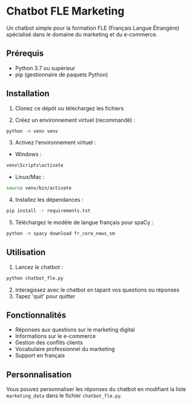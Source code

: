 # Chatbot FLE Marketing

Un chatbot simple pour la formation FLE (Français Langue Étrangère) spécialisé dans le domaine du marketing et du e-commerce.

## Prérequis

- Python 3.7 ou supérieur
- pip (gestionnaire de paquets Python)

## Installation

1. Clonez ce dépôt ou téléchargez les fichiers

2. Créez un environnement virtuel (recommandé) :
```bash
python -m venv venv
```

3. Activez l'environnement virtuel :
- Windows :
```bash
venv\Scripts\activate
```
- Linux/Mac :
```bash
source venv/bin/activate
```

4. Installez les dépendances :
```bash
pip install -r requirements.txt
```

5. Téléchargez le modèle de langue français pour spaCy :
```bash
python -m spacy download fr_core_news_sm
```

## Utilisation

1. Lancez le chatbot :
```bash
python chatbot_fle.py
```

2. Interagissez avec le chatbot en tapant vos questions ou réponses
3. Tapez 'quit' pour quitter

## Fonctionnalités

- Réponses aux questions sur le marketing digital
- Informations sur le e-commerce
- Gestion des conflits clients
- Vocabulaire professionnel du marketing
- Support en français

## Personnalisation

Vous pouvez personnaliser les réponses du chatbot en modifiant la liste `marketing_data` dans le fichier `chatbot_fle.py`. 